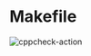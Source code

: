 # Makefile
![cppcheck-action](https://github.com/99002647/Makefile/workflows/cppcheck-action/badge.svg)
